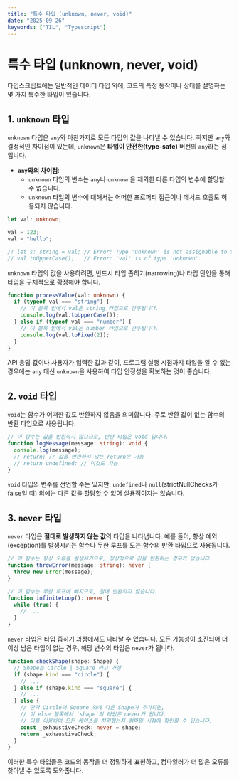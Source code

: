 ```yaml
---
title: "특수 타입 (unknown, never, void)"
date: "2025-09-26"
keywords: ["TIL", "Typescript"]
---
```


# 특수 타입 (unknown, never, void)

타입스크립트에는 일반적인 데이터 타입 외에, 코드의 특정 동작이나 상태를 설명하는 몇 가지 특수한 타입이 있습니다.

## 1. `unknown` 타입

`unknown` 타입은 `any`와 마찬가지로 모든 타입의 값을 나타낼 수 있습니다. 하지만 `any`와 결정적인 차이점이 있는데, `unknown`은 **타입이 안전한(type-safe)** 버전의 `any`라는 점입니다.

- **`any`와의 차이점**:
  - `unknown` 타입의 변수는 `any`나 `unknown`을 제외한 다른 타입의 변수에 할당할 수 없습니다.
  - `unknown` 타입의 변수에 대해서는 어떠한 프로퍼티 접근이나 메서드 호출도 허용되지 않습니다.

```typescript
let val: unknown;

val = 123;
val = "hello";

// let s: string = val; // Error: Type 'unknown' is not assignable to type 'string'.
// val.toUpperCase();   // Error: 'val' is of type 'unknown'.
```

`unknown` 타입의 값을 사용하려면, 반드시 타입 좁히기(narrowing)나 타입 단언을 통해 타입을 구체적으로 확정해야 합니다.

```typescript
function processValue(val: unknown) {
  if (typeof val === "string") {
    // 이 블록 안에서 val은 string 타입으로 간주됩니다.
    console.log(val.toUpperCase());
  } else if (typeof val === "number") {
    // 이 블록 안에서 val은 number 타입으로 간주됩니다.
    console.log(val.toFixed(2));
  }
}
```

API 응답 값이나 사용자가 입력한 값과 같이, 프로그램 실행 시점까지 타입을 알 수 없는 경우에는 `any` 대신 `unknown`을 사용하여 타입 안정성을 확보하는 것이 좋습니다.

## 2. `void` 타입

`void`는 함수가 어떠한 값도 반환하지 않음을 의미합니다. 주로 반환 값이 없는 함수의 반환 타입으로 사용됩니다.

```typescript
// 이 함수는 값을 반환하지 않으므로, 반환 타입은 void 입니다.
function logMessage(message: string): void {
  console.log(message);
  // return; // 값을 반환하지 않는 return은 가능
  // return undefined; // 이것도 가능
}
```

`void` 타입의 변수를 선언할 수는 있지만, `undefined`나 `null`(strictNullChecks가 false일 때) 외에는 다른 값을 할당할 수 없어 실용적이지는 않습니다.

## 3. `never` 타입

`never` 타입은 **절대로 발생하지 않는 값**의 타입을 나타냅니다. 예를 들어, 항상 예외(exception)를 발생시키는 함수나 무한 루프를 도는 함수의 반환 타입으로 사용됩니다.

```typescript
// 이 함수는 항상 오류를 발생시키므로, 정상적으로 값을 반환하는 경우가 없습니다.
function throwError(message: string): never {
  throw new Error(message);
}

// 이 함수는 무한 루프에 빠지므로, 절대 반환되지 않습니다.
function infiniteLoop(): never {
  while (true) {
    // ...
  }
}
```

`never` 타입은 타입 좁히기 과정에서도 나타날 수 있습니다. 모든 가능성이 소진되어 더 이상 남은 타입이 없는 경우, 해당 변수의 타입은 `never`가 됩니다.

```typescript
function checkShape(shape: Shape) {
  // Shape는 Circle | Square 라고 가정
  if (shape.kind === "circle") {
    // ...
  } else if (shape.kind === "square") {
    // ...
  } else {
    // 만약 Circle과 Square 외에 다른 Shape가 추가되면,
    // 이 else 블록에서 `shape`의 타입은 never가 됩니다.
    // 이를 이용하여 모든 케이스를 처리했는지 컴파일 시점에 확인할 수 있습니다.
    const _exhaustiveCheck: never = shape;
    return _exhaustiveCheck;
  }
}
```

이러한 특수 타입들은 코드의 동작을 더 정밀하게 표현하고, 컴파일러가 더 많은 오류를 찾아낼 수 있도록 도와줍니다.
